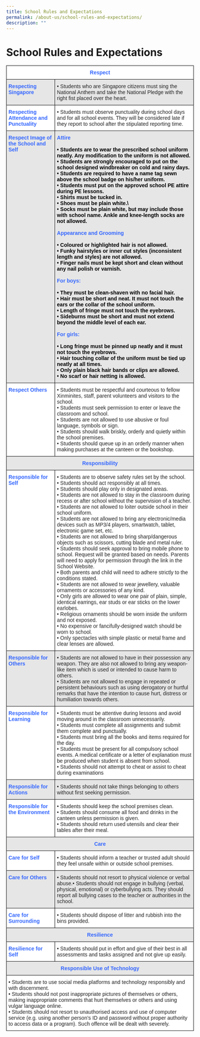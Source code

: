 ```yaml
---
title: School Rules and Expectations
permalink: /about-us/school-rules-and-expectations/
description: ""
---
```


# **School Rules and Expectations**

<table style="border-collapse:collapse;border-spacing:0" class="tg"><thead><tr><th style="background-color:#FFF;border-color:#000000;border-style:solid;border-width:1px;color:#36F;font-family:Arial, sans-serif;font-size:14px;font-weight:bold;overflow:hidden;padding:10px 5px;text-align:center;vertical-align:top;word-break:normal" colspan="2"><span style="color:#36F">Respect</span></th></tr></thead><tbody><tr><td style="background-color:#E6E6E6;border-color:#000000;border-style:solid;border-width:1px;color:#36F;font-family:Arial, sans-serif;font-size:14px;font-weight:bold;overflow:hidden;padding:10px 5px;text-align:left;vertical-align:top;word-break:normal"><span style="color:#36F">Respecting Singapore</span></td><td style="background-color:#E6E6E6;border-color:#000000;border-style:solid;border-width:1px;color:#222;font-family:Arial, sans-serif;font-size:14px;overflow:hidden;padding:10px 5px;text-align:left;vertical-align:top;word-break:normal">• Students who are Singapore citizens must sing the National Anthem and take the National Pledge with the right fist placed over the heart.</td></tr><tr><td style="background-color:#FFF;border-color:#000000;border-style:solid;border-width:1px;color:#36F;font-family:Arial, sans-serif;font-size:14px;font-weight:bold;overflow:hidden;padding:10px 5px;text-align:left;vertical-align:top;word-break:normal">Respecting Attendance and Punctuality</td><td style="background-color:#FFF;border-color:#000000;border-style:solid;border-width:1px;color:#222;font-family:Arial, sans-serif;font-size:14px;overflow:hidden;padding:10px 5px;text-align:left;vertical-align:top;word-break:normal">• Students must observe punctuality during school days and for all school events. They will be considered late if they report to school after the stipulated reporting time.</td></tr><tr><td style="background-color:#E6E6E6;border-color:#000000;border-style:solid;border-width:1px;color:#36F;font-family:Arial, sans-serif;font-size:14px;font-weight:bold;overflow:hidden;padding:10px 5px;text-align:left;vertical-align:top;word-break:normal"><span style="color:#36F">Respect</span> <span style="color:#36F">Image of the School and Self</span></td><td style="background-color:#E6E6E6;border-color:#000000;border-style:solid;border-width:1px;color:#36F;font-family:Arial, sans-serif;font-size:14px;font-weight:bold;overflow:hidden;padding:10px 5px;text-align:left;vertical-align:top;word-break:normal"><span style="color:#36F">Attire</span><br><br><span style="color:#000">• Students are to wear the prescribed school uniform neatly. Any modification to the uniform is not allowed.</span><br><span style="color:#000">• Students are strongly encouraged to put on the school designed windbreaker on cold and rainy days.</span><br><span style="color:#000">• Students are required to have a name tag sewn above the school badge on his/her uniform.</span><br><span style="color:#000">• Students must put on the approved school PE attire during PE lessons.</span><br><span style="color:#000">• Shirts must be tucked in.</span><br><span style="color:#000">• Shoes must be plain white.\</span><br><span style="color:#000">• Socks must be plain white, but may include those with school name. Ankle and knee-length socks are not allowed.</span><br><br><span style="color:#36F">Appearance and Grooming</span><br><br><span style="color:#000">• Coloured or highlighted hair is not allowed.</span><br><span style="color:#000">• Funky hairstyles or inner cut styles (inconsistent length and styles) are not allowed.</span><br><span style="color:#000">• Finger nails must be kept short and clean without any nail polish or varnish.</span><br><br><span style="color:#36F">For boys:</span><br><br><span style="color:#000">• They must be clean-shaven with no facial hair.</span><br><span style="color:#000">• Hair must be short and neat. It must not touch the ears or the collar of the school uniform.</span><br><span style="color:#000">• Length of fringe must not touch the eyebrows.</span><br><span style="color:#000">• Sideburns must be short and must not extend beyond the middle level of each ear.</span><br><br><span style="color:#36F">For girls:</span><br><br><span style="color:#000">• Long fringe must be pinned up neatly and it must not touch the eyebrows.</span><br><span style="color:#000">• Hair touching collar of the uniform must be tied up neatly at all times.</span><br><span style="color:#000">• Only plain black hair bands or clips are allowed.</span><br><span style="color:#000">• No scarf or hair netting is allowed.</span></td></tr><tr><td style="background-color:#FFF;border-color:#000000;border-style:solid;border-width:1px;color:#36F;font-family:Arial, sans-serif;font-size:14px;font-weight:bold;overflow:hidden;padding:10px 5px;text-align:left;vertical-align:top;word-break:normal"><span style="color:#36F">Respect Others</span></td><td style="background-color:#FFF;border-color:#000000;border-style:solid;border-width:1px;color:#222;font-family:Arial, sans-serif;font-size:14px;overflow:hidden;padding:10px 5px;text-align:left;vertical-align:top;word-break:normal">• Students must be respectful and courteous to fellow Xinminites, staff, parent volunteers and visitors to the school.<br>• Students must seek permission to enter or leave the classroom and school.<br>• Students are not allowed to use abusive or foul language, symbols or sign.<br>• Students should walk briskly, orderly and quietly within the school premises.<br>• Students should queue up in an orderly manner when making purchases at the canteen or the bookshop.</td></tr><tr><td style="background-color:#E6E6E6;border-color:#000000;border-style:solid;border-width:1px;color:#36F;font-family:Arial, sans-serif;font-size:14px;font-weight:bold;overflow:hidden;padding:10px 5px;text-align:center;vertical-align:top;word-break:normal" colspan="2"><span style="color:#36F">Responsibility</span></td></tr><tr><td style="background-color:#FFF;border-color:#000000;border-style:solid;border-width:1px;color:#36F;font-family:Arial, sans-serif;font-size:14px;font-weight:bold;overflow:hidden;padding:10px 5px;text-align:left;vertical-align:top;word-break:normal"><span style="color:#36F">Responsible for Self</span></td><td style="background-color:#FFF;border-color:#000000;border-style:solid;border-width:1px;color:#222;font-family:Arial, sans-serif;font-size:14px;overflow:hidden;padding:10px 5px;text-align:left;vertical-align:top;word-break:normal">• Students are to observe safety rules set by the school.<br>• Students should act responsibly at all times.<br>• Students should play only in designated areas.<br>• Students are not allowed to stay in the classroom during recess or after school without the supervision of a teacher.<br>• Students are not allowed to loiter outside school in their school uniform.<br>• Students are not allowed to bring any electronic/media devices such as MP3/4 players, smartwatch, tablet, electronic game set, etc.<br>• Students are not allowed to bring sharp/dangerous objects such as scissors, cutting blade and metal ruler.<br>• Students should seek approval to bring mobile phone to school. Request will be granted based on needs. Parents will need to apply for permission through the link in the School Website.<br>• Both parents and child will need to adhere strictly to the conditions stated.<br>• Students are not allowed to wear jewellery, valuable ornaments or accessories of any kind.<br>• Only girls are allowed to wear one pair of plain, simple, identical earrings, ear studs or ear sticks on the lower earlobes.<br>• Religious ornaments should be worn inside the uniform and not exposed.<br>• No expensive or fancifully-designed watch should be worn to school.<br>• Only spectacles with simple plastic or metal frame and clear lenses are allowed.</td></tr><tr><td style="background-color:#E6E6E6;border-color:#000000;border-style:solid;border-width:1px;color:#36F;font-family:Arial, sans-serif;font-size:14px;font-weight:bold;overflow:hidden;padding:10px 5px;text-align:left;vertical-align:top;word-break:normal"><span style="color:#36F">Responsible for Others</span></td><td style="background-color:#E6E6E6;border-color:#000000;border-style:solid;border-width:1px;color:#222;font-family:Arial, sans-serif;font-size:14px;overflow:hidden;padding:10px 5px;text-align:left;vertical-align:top;word-break:normal">• Students are not allowed to have in their possession any weapon. They are also not allowed to bring any weapon-like item which is used or intended to cause harm to others.<br>• Students are not allowed to engage in repeated or persistent behaviours such as using derogatory or hurtful remarks that have the intention to cause hurt, distress or humiliation towards others.</td></tr><tr><td style="background-color:#FFF;border-color:#000000;border-style:solid;border-width:1px;color:#36F;font-family:Arial, sans-serif;font-size:14px;font-weight:bold;overflow:hidden;padding:10px 5px;text-align:left;vertical-align:top;word-break:normal"><span style="color:#36F">Responsible for Learning</span></td><td style="background-color:#FFF;border-color:#000000;border-style:solid;border-width:1px;color:#222;font-family:Arial, sans-serif;font-size:14px;overflow:hidden;padding:10px 5px;text-align:left;vertical-align:top;word-break:normal">• Students must be attentive during lessons and avoid moving around in the classroom unnecessarily.<br>• Students must complete all assignments and submit them complete and punctually.<br>• Students must bring all the books and items required for the day.<br>• Students must be present for all compulsory school events. A medical certificate or a letter of explanation must be produced when student is absent from school.<br>• Students should not attempt to cheat or assist to cheat during examinations</td></tr><tr><td style="background-color:#E6E6E6;border-color:#000000;border-style:solid;border-width:1px;color:#36F;font-family:Arial, sans-serif;font-size:14px;font-weight:bold;overflow:hidden;padding:10px 5px;text-align:left;vertical-align:top;word-break:normal"><span style="color:#36F">Responsible for Actions</span></td><td style="background-color:#E6E6E6;border-color:#000000;border-style:solid;border-width:1px;color:#222;font-family:Arial, sans-serif;font-size:14px;overflow:hidden;padding:10px 5px;text-align:left;vertical-align:top;word-break:normal">• Students should not take things belonging to others without first seeking permission.</td></tr><tr><td style="background-color:#FFF;border-color:#000000;border-style:solid;border-width:1px;color:#36F;font-family:Arial, sans-serif;font-size:14px;font-weight:bold;overflow:hidden;padding:10px 5px;text-align:left;vertical-align:top;word-break:normal"><span style="color:#36F">Responsible for the Environment</span></td><td style="background-color:#FFF;border-color:#000000;border-style:solid;border-width:1px;color:#222;font-family:Arial, sans-serif;font-size:14px;overflow:hidden;padding:10px 5px;text-align:left;vertical-align:top;word-break:normal">• Students should keep the school premises clean.<br>• Students should consume all food and drinks in the canteen unless permission is given.<br>• Students should return used utensils and clear their tables after their meal.</td></tr><tr><td style="background-color:#E6E6E6;border-color:#000000;border-style:solid;border-width:1px;color:#36F;font-family:Arial, sans-serif;font-size:14px;font-weight:bold;overflow:hidden;padding:10px 5px;text-align:center;vertical-align:top;word-break:normal" colspan="2"><span style="color:#36F">Care</span></td></tr><tr><td style="background-color:#FFF;border-color:#000000;border-style:solid;border-width:1px;color:#36F;font-family:Arial, sans-serif;font-size:14px;font-weight:bold;overflow:hidden;padding:10px 5px;text-align:left;vertical-align:top;word-break:normal"><span style="color:#36F">Care</span> <span style="color:#36F">for Self</span></td><td style="background-color:#FFF;border-color:#000000;border-style:solid;border-width:1px;color:#222;font-family:Arial, sans-serif;font-size:14px;overflow:hidden;padding:10px 5px;text-align:left;vertical-align:top;word-break:normal">• Students should inform a teacher or trusted adult should they feel unsafe within or outside school premises.</td></tr><tr><td style="background-color:#E6E6E6;border-color:#000000;border-style:solid;border-width:1px;color:#36F;font-family:Arial, sans-serif;font-size:14px;font-weight:bold;overflow:hidden;padding:10px 5px;text-align:left;vertical-align:top;word-break:normal"><span style="color:#36F">Care</span> <span style="color:#36F">for Others</span></td><td style="background-color:#E6E6E6;border-color:#000000;border-style:solid;border-width:1px;color:#222;font-family:Arial, sans-serif;font-size:14px;overflow:hidden;padding:10px 5px;text-align:left;vertical-align:top;word-break:normal">• Students should not resort to physical violence or verbal abuse.• Students should not engage in bullying (verbal, physical, emotional) or cyberbullying acts. They should report all bullying cases to the teacher or authorities in the school.</td></tr><tr><td style="background-color:#FFF;border-color:#000000;border-style:solid;border-width:1px;color:#36F;font-family:Arial, sans-serif;font-size:14px;font-weight:bold;overflow:hidden;padding:10px 5px;text-align:left;vertical-align:top;word-break:normal"><span style="color:#36F">Care</span> <span style="color:#36F">for Surrounding</span></td><td style="background-color:#FFF;border-color:#000000;border-style:solid;border-width:1px;color:#222;font-family:Arial, sans-serif;font-size:14px;overflow:hidden;padding:10px 5px;text-align:left;vertical-align:top;word-break:normal">• Students should dispose of litter and rubbish into the bins provided.</td></tr><tr><td style="background-color:#E6E6E6;border-color:#000000;border-style:solid;border-width:1px;color:#36F;font-family:Arial, sans-serif;font-size:14px;font-weight:bold;overflow:hidden;padding:10px 5px;text-align:center;vertical-align:top;word-break:normal" colspan="2"><span style="color:#36F">Resilience</span></td></tr><tr><td style="background-color:#FFF;border-color:#000000;border-style:solid;border-width:1px;color:#36F;font-family:Arial, sans-serif;font-size:14px;font-weight:bold;overflow:hidden;padding:10px 5px;text-align:left;vertical-align:top;word-break:normal"><span style="color:#36F">Resilience for Self</span></td><td style="background-color:#FFF;border-color:#000000;border-style:solid;border-width:1px;color:#222;font-family:Arial, sans-serif;font-size:14px;overflow:hidden;padding:10px 5px;text-align:left;vertical-align:top;word-break:normal">• Students should put in effort and give of their best in all assessments and tasks assigned and not give up easily.</td></tr><tr><td style="background-color:#E6E6E6;border-color:#000000;border-style:solid;border-width:1px;color:#36F;font-family:Arial, sans-serif;font-size:14px;font-weight:bold;overflow:hidden;padding:10px 5px;text-align:center;vertical-align:top;word-break:normal" colspan="2"><span style="color:#36F">Responsible Use of Technology</span></td></tr><tr><td style="background-color:#FFF;border-color:#000000;border-style:solid;border-width:1px;color:#222;font-family:Arial, sans-serif;font-size:14px;overflow:hidden;padding:10px 5px;text-align:left;vertical-align:top;word-break:normal" colspan="2">• Students are to use social media platforms and technology responsibly and with discernment.<br>• Students should not post inappropriate pictures of themselves or others, making inappropriate comments that hurt themselves or others and using vulgar language online.<br>• Students should not resort to unauthorised access and use of computer service (e.g. using another person’s ID and password without proper authority to access data or a program). Such offence will be dealt with severely.</td></tr></tbody></table>